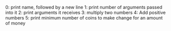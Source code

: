 0: print name, followed by a new line
1: print number of arguments passed into it
2: print arguments it receives
3: multiply two numbers
4: Add positive numbers
5: print minimum number of coins to make change for an amount of money

